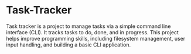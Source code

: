 # Task-Tracker
 Task tracker is a project to manage tasks via a simple command line interface (CLI). It tracks tasks to do, done, and in progress. This project helps improve programming skills, including filesystem management, user input handling, and building a basic CLI application.
